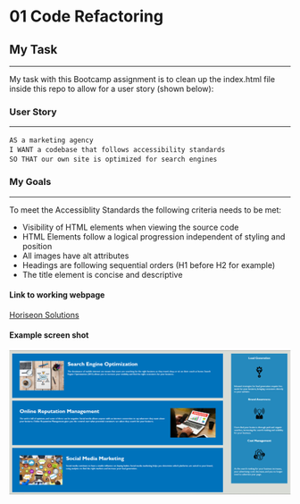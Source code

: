 # 01 Code Refactoring

## My Task
___
My task with this Bootcamp assignment is to clean up the index.html file inside this repo to allow for a user story (shown below):

### User Story
___
`AS a marketing agency`<br>
`I WANT a codebase that follows accessibility standards`<br>
`SO THAT our own site is optimized for search engines`

### My Goals
___
To meet the Accessiblity Standards the following criteria needs to be met:
<ul>
<li>Visibility of HTML elements when viewing the source code</li>
<li>HTML Elements follow a logical progression independent of styling and position</li>
<li>All images have alt attributes</li>
<li>Headings are following sequential orders (H1 before H2 for example)</li>
<li>The title element is concise and descriptive</li>
</ul>

#### Link to working webpage
<a href="https://grimmedev.github.io/FSBootcampHomework1/">Horiseon Solutions</a>

#### Example screen shot
![Example Image](assets/images/example.png)